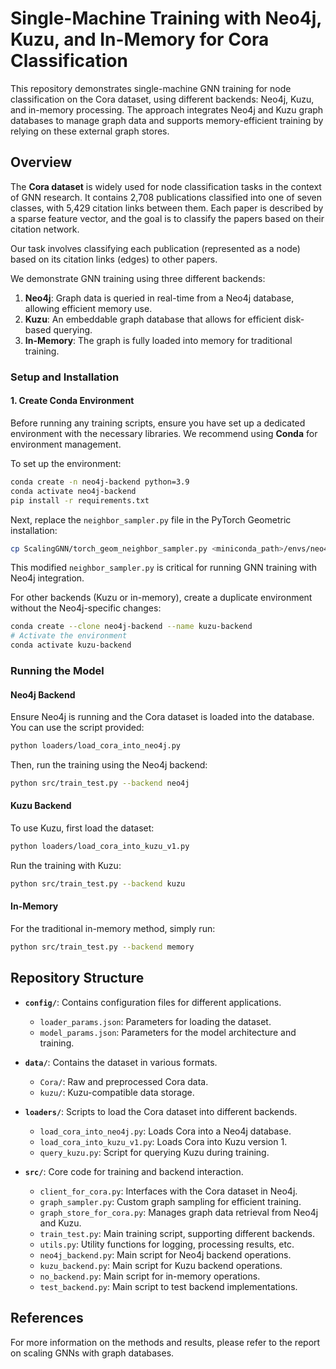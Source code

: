 # **Single-Machine Training with Neo4j, Kuzu, and In-Memory for Cora Classification**

This repository demonstrates single-machine GNN training for node classification on the Cora dataset, using different backends: Neo4j, Kuzu, and in-memory processing. The approach integrates Neo4j and Kuzu graph databases to manage graph data and supports memory-efficient training by relying on these external graph stores.

## **Overview**

The **Cora dataset** is widely used for node classification tasks in the context of GNN research. It contains 2,708 publications classified into one of seven classes, with 5,429 citation links between them. Each paper is described by a sparse feature vector, and the goal is to classify the papers based on their citation network.

Our task involves classifying each publication (represented as a node) based on its citation links (edges) to other papers.

We demonstrate GNN training using three different backends:
1. **Neo4j**: Graph data is queried in real-time from a Neo4j database, allowing efficient memory use.
2. **Kuzu**: An embeddable graph database that allows for efficient disk-based querying.
3. **In-Memory**: The graph is fully loaded into memory for traditional training.

### **Setup and Installation**

#### **1. Create Conda Environment**

Before running any training scripts, ensure you have set up a dedicated environment with the necessary libraries. We recommend using **Conda** for environment management.

To set up the environment:
```bash
conda create -n neo4j-backend python=3.9
conda activate neo4j-backend
pip install -r requirements.txt
```

Next, replace the `neighbor_sampler.py` file in the PyTorch Geometric installation:
```bash
cp ScalingGNN/torch_geom_neighbor_sampler.py <miniconda_path>/envs/neo4j-backend/lib/python3.9/site-packages/torch_geometric/sampler/neighbor_sampler.py
```
This modified `neighbor_sampler.py` is critical for running GNN training with Neo4j integration.

For other backends (Kuzu or in-memory), create a duplicate environment without the Neo4j-specific changes:
```bash
conda create --clone neo4j-backend --name kuzu-backend
# Activate the environment
conda activate kuzu-backend
```

### **Running the Model**

#### **Neo4j Backend**

Ensure Neo4j is running and the Cora dataset is loaded into the database. You can use the script provided:
```bash
python loaders/load_cora_into_neo4j.py
```

Then, run the training using the Neo4j backend:
```bash
python src/train_test.py --backend neo4j
```

#### **Kuzu Backend**

To use Kuzu, first load the dataset:
```bash
python loaders/load_cora_into_kuzu_v1.py
```

Run the training with Kuzu:
```bash
python src/train_test.py --backend kuzu
```

#### **In-Memory**

For the traditional in-memory method, simply run:
```bash
python src/train_test.py --backend memory
```

## **Repository Structure**

- **`config/`**: Contains configuration files for different applications.
  - `loader_params.json`: Parameters for loading the dataset.
  - `model_params.json`: Parameters for the model architecture and training.
  
- **`data/`**: Contains the dataset in various formats.
  - `Cora/`: Raw and preprocessed Cora data.
  - `kuzu/`: Kuzu-compatible data storage.

- **`loaders/`**: Scripts to load the Cora dataset into different backends.
  - `load_cora_into_neo4j.py`: Loads Cora into a Neo4j database.
  - `load_cora_into_kuzu_v1.py`: Loads Cora into Kuzu version 1.
  - `query_kuzu.py`: Script for querying Kuzu during training.

- **`src/`**: Core code for training and backend interaction.
  - `client_for_cora.py`: Interfaces with the Cora dataset in Neo4j.
  - `graph_sampler.py`: Custom graph sampling for efficient training.
  - `graph_store_for_cora.py`: Manages graph data retrieval from Neo4j and Kuzu.
  - `train_test.py`: Main training script, supporting different backends.
  - `utils.py`: Utility functions for logging, processing results, etc.
  - `neo4j_backend.py`: Main script for Neo4j backend operations.
  - `kuzu_backend.py`: Main script for Kuzu backend operations.
  - `no_backend.py`: Main script for in-memory operations.
  - `test_backend.py`: Main script to test backend implementations.

## **References**

For more information on the methods and results, please refer to the report on scaling GNNs with graph databases.